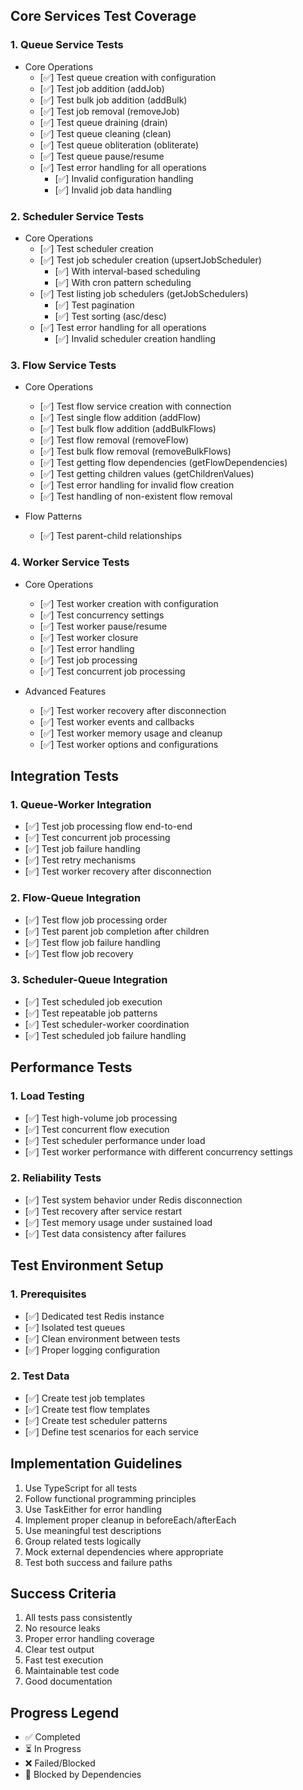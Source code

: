 ## Core Services Test Coverage

### 1. Queue Service Tests

- Core Operations
  - [✅] Test queue creation with configuration
  - [✅] Test job addition (addJob)
  - [✅] Test bulk job addition (addBulk)
  - [✅] Test job removal (removeJob)
  - [✅] Test queue draining (drain)
  - [✅] Test queue cleaning (clean)
  - [✅] Test queue obliteration (obliterate)
  - [✅] Test queue pause/resume
  - [✅] Test error handling for all operations
    - [✅] Invalid configuration handling
    - [✅] Invalid job data handling

### 2. Scheduler Service Tests

- Core Operations
  - [✅] Test scheduler creation
  - [✅] Test job scheduler creation (upsertJobScheduler)
    - [✅] With interval-based scheduling
    - [✅] With cron pattern scheduling
  - [✅] Test listing job schedulers (getJobSchedulers)
    - [✅] Test pagination
    - [✅] Test sorting (asc/desc)
  - [✅] Test error handling for all operations
    - [✅] Invalid scheduler creation handling

### 3. Flow Service Tests

- Core Operations

  - [✅] Test flow service creation with connection
  - [✅] Test single flow addition (addFlow)
  - [✅] Test bulk flow addition (addBulkFlows)
  - [✅] Test flow removal (removeFlow)
  - [✅] Test bulk flow removal (removeBulkFlows)
  - [✅] Test getting flow dependencies (getFlowDependencies)
  - [✅] Test getting children values (getChildrenValues)
  - [✅] Test error handling for invalid flow creation
  - [✅] Test handling of non-existent flow removal

- Flow Patterns
  - [✅] Test parent-child relationships

### 4. Worker Service Tests

- Core Operations

  - [✅] Test worker creation with configuration
  - [✅] Test concurrency settings
  - [✅] Test worker pause/resume
  - [✅] Test worker closure
  - [✅] Test error handling
  - [✅] Test job processing
  - [✅] Test concurrent job processing

- Advanced Features
  - [✅] Test worker recovery after disconnection
  - [✅] Test worker events and callbacks
  - [✅] Test worker memory usage and cleanup
  - [✅] Test worker options and configurations

## Integration Tests

### 1. Queue-Worker Integration

- [✅] Test job processing flow end-to-end
- [✅] Test concurrent job processing
- [✅] Test job failure handling
- [✅] Test retry mechanisms
- [✅] Test worker recovery after disconnection

### 2. Flow-Queue Integration

- [✅] Test flow job processing order
- [✅] Test parent job completion after children
- [✅] Test flow job failure handling
- [✅] Test flow job recovery

### 3. Scheduler-Queue Integration

- [✅] Test scheduled job execution
- [✅] Test repeatable job patterns
- [✅] Test scheduler-worker coordination
- [✅] Test scheduled job failure handling

## Performance Tests

### 1. Load Testing

- [✅] Test high-volume job processing
- [✅] Test concurrent flow execution
- [✅] Test scheduler performance under load
- [✅] Test worker performance with different concurrency settings

### 2. Reliability Tests

- [✅] Test system behavior under Redis disconnection
- [✅] Test recovery after service restart
- [✅] Test memory usage under sustained load
- [✅] Test data consistency after failures

## Test Environment Setup

### 1. Prerequisites

- [✅] Dedicated test Redis instance
- [✅] Isolated test queues
- [✅] Clean environment between tests
- [✅] Proper logging configuration

### 2. Test Data

- [✅] Create test job templates
- [✅] Create test flow templates
- [✅] Create test scheduler patterns
- [✅] Define test scenarios for each service

## Implementation Guidelines

1. Use TypeScript for all tests
2. Follow functional programming principles
3. Use TaskEither for error handling
4. Implement proper cleanup in beforeEach/afterEach
5. Use meaningful test descriptions
6. Group related tests logically
7. Mock external dependencies where appropriate
8. Test both success and failure paths

## Success Criteria

1. All tests pass consistently
2. No resource leaks
3. Proper error handling coverage
4. Clear test output
5. Fast test execution
6. Maintainable test code
7. Good documentation

## Progress Legend

- ✅ Completed
- ⏳ In Progress
- ❌ Failed/Blocked
- 🚫 Blocked by Dependencies
